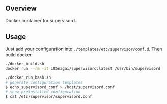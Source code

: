 ## Overview
Docker container for supervisord.

## Usage
Just add your configuration into `./templates/etc/supervisor/conf.d`.
Then build docker

```sh
./docker_build.sh
docker run --rm -it i05nagai/supervisord:latest /usr/bin/supervisord

```

```sh
./docker_run_bash.sh
# generate configuration templates
$ echo_supervisord_conf > /host/supervisord.conf
# show preinstalled configuration
$ cat /etc/supervisor/supervisord.conf
```
